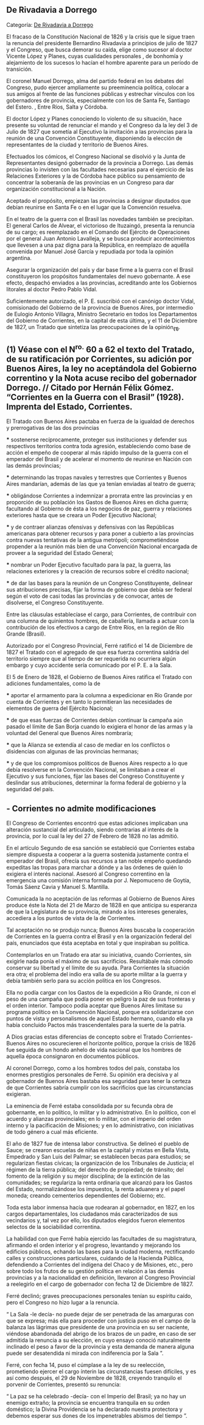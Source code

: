 ## De Rivadavia a Dorrego

Categoría: [De Rivadavia a Dorrego](http://descubrircorrientes.com.ar/2012/index.php/3740-historia-desde-1814-hasta-la-guerra-de-la-triple-alianza/de-fernandez-blanco-a-atienza-ordenamiento-estadual-1821-1837/corrientes-en-la-guerra-con-el-brasil/de-rivadavia-a-dorrego)

El fracaso de la Constitución Nacional de 1826 y la crisis que le sigue traen la renuncia del presidente Bernardino Rivadavia a principios de julio de 1827 y el Congreso, que busca demorar su caída, elige como sucesor al doctor Vicente López y Planes, cuyas cualidades personales , de bonhomía y alejamiento de los sucesos lo hacían el hombre aparente para un período de transición.

El coronel Manuel Dorrego, alma del partido federal en los debates del Congreso, pudo ejercer ampliamente su preeminencia política, colocar a sus amigos al frente de las funciones públicas y estrechar vínculos con los gobernadores de provincia, especialmente con los de Santa Fe, Santiago del Estero. , Entre Ríos, Salta y Córdoba.

El doctor López y Planes conociendo lo violento de su situación, hace presente su voluntad de renunciar el mando y el Congreso da la ley del 3 de Julio de 1827 que sometía al Ejecutivo la invitación a las provincias para la reunión de una Convención Constituyente, disponiendo la elección de representantes de la ciudad y territorio de Buenos Aires.

Efectuados los cómicos, el Congreso Nacional se disolvió y la Junta de Representantes designó gobernador de la provincia a Dorrego. Las demás provincias lo invisten con las facultades necesarias para el ejercicio de las Relaciones Exteriores y la de Córdoba hace público su pensamiento de concentrar la soberanía de las provincias en un Congreso para dar organización constitucional a la Nación.

Aceptado el propósito, empiezan las provincias a designar diputados que debían reunirse en Santa Fe o en el lugar que la Convención resuelva.

En el teatro de la guerra con el Brasil las novedades también se precipitan. El general Carlos de Alvear, el victorioso de Ituzaingó, presenta la renuncia de su cargo; es reemplazado en el Comando del Ejército de Operaciones por el general Juan Antonio Lavalleja, y se busca producir acontecimientos que llevesen a una paz digna para la República, en reemplazo de aquélla convenida por Manuel José García y repudiada por toda la opinión argentina.

Asegurar la organización del país y dar base firme a la guerra con el Brasil constituyeron los propósitos fundamentales del nuevo gobernante. A ese efecto, despachó enviados a las provincias, acreditando ante los Gobiernos litorales al doctor Pedro Pablo Vidal.

Suficientemente autorizado, el P. E. suscribió con el canónigo doctor Vidal, comisionado del Gobierno de la provincia de Buenos Aires, por intermedio de Eulogio Antonio Villagra, Ministro Secretario en todos los Departamentos del Gobierno de Corrientes, en la capital de esta última, y el 11 de Diciembre de 1827, un Tratado que sintetiza las preocupaciones de la opinión<sub><strong>(1)</strong></sub>.

## **(1)** Véase con el N<sup>ro.</sup> 60 a 62 el texto del Tratado, de su ratificación por Corrientes, su adición por Buenos Aires, la ley no aceptándola del Gobierno correntino y la Nota acuse recibo del gobernador Dorrego. // Citado por Hernán Félix Gómez. “Corrientes en la Guerra con el Brasil” (1928). Imprenta del Estado, Corrientes.

El Tratado con Buenos Aires pactaba en fuerza de la igualdad de derechos y prerrogativas de las dos provincias

**\*** sostenerse recíprocamente, proteger sus instituciones y defender sus respectivos territorios contra toda agresión, estableciendo como base de acción el empeño de cooperar al más rápido impulso de la guerra con el emperador del Brasil y de acelerar el momento de reunirse en Nación con las demás provincias;

**\*** determinando las tropas navales y terrestres que Corrientes y Buenos Aires mandarían, además de las que ya tenían enviadas al teatro de guerra;

**\*** obligándose Corrientes a indemnizar a prorrata entre las provincias y en proporción de su población los Gastos de Buenos Aires en dicha guerra; facultando al Gobierno de ésta a los negocios de paz, guerra y relaciones exteriores hasta que se creara un Poder Ejecutivo Nacional;

**\*** y de contraer alianzas ofensivas y defensivas con las Repúblicas americanas para obtener recursos y para poner a cubierto a las provincias contra nuevas tentativas de la antigua metrópoli; comprometiéndose propender a la reunión más bien de una Convención Nacional encargada de proveer a la seguridad del Estado General;

**\*** nombrar un Poder Ejecutivo facultado para la paz, la guerra, las relaciones exteriores y la creación de recursos sobre el crédito nacional;

**\*** de dar las bases para la reunión de un Congreso Constituyente, delinear sus atribuciones precisas, fijar la forma de gobierno que debía ser federal según el voto de casi todas las provincias y de convocar, antes de disolverse, el Congreso Constituyente.

Entre las cláusulas establecíase el cargo, para Corrientes, de contribuir con una columna de quinientos hombres, de caballería, llamada a actuar con la contribución de los efectivos a cargo de Entre Ríos, en la región de Río Grande (Brasil).

Autorizado por el Congreso Provincial, Ferré ratificó el 14 de Diciembre de 1827 el Tratado con el agregado de que esa fuerza correntina saldría del territorio siempre que al tiempo de ser requerida no ocurriera algún embargo y cuyo accidente sería comunicado por el P. E. a la Sala.

El 5 de Enero de 1828, el Gobierno de Buenos Aires ratifica el Tratado con adiciones fundamentales, como la de

**\*** aportar el armamento para la columna a expedicionar en Río Grande por cuenta de Corrientes y en tanto lo permitieran las necesidades de elementos de guerra del Ejército Nacional;

**\*** de que esas fuerzas de Corrientes debían continuar la campaña aún pasado el límite de San Borja cuando lo exigiera el honor de las armas y la voluntad del General que Buenos Aires nombraría;

**\*** que la Alianza se extendía al caso de mediar en los conflictos o disidencias con algunas de las provincias hermanas;

**\*** y de que los compromisos políticos de Buenos Aires respecto a lo que debía resolverse en la Convención Nacional, se limitaban a crear el Ejecutivo y sus funciones, fijar las bases del Congreso Constituyente y deslindar sus atribuciones, determinar la forma federal de gobierno y la seguridad del país.

## **\- Corrientes no admite modificaciones**

El Congreso de Corrientes encontró que estas adiciones implicaban una alteración sustancial del articulado, siendo contrarias al interés de la provincia, por lo cual la ley del 27 de Febrero de 1828 no las admitió.

En el artículo Segundo de esa sanción se estableció que Corrientes estaba siempre dispuesta a cooperar a la guerra sostenida justamente contra el emperador del Brasil, ofrecía sus recursos a tan noble empeño quedando expeditas las tropas para marchar a dónde y a las órdenes de quién lo exigiera el interés nacional. Asesoró al Congreso correntino en la emergencia una comisión interna formada por J. Nepomuceno de Goytía, Tomás Sáenz Cavia y Manuel S. Mantilla.

Comunicada la no aceptación de las reformas al Gobierno de Buenos Aires produce éste la Nota del 21 de Marzo de 1828 en que anticipa su esperanza de que la Legislatura de su provincia, mirando a los intereses generales, accediera a los puntos de vista de la de Corrientes.

Tal aceptación no se produjo nunca; Buenos Aires buscaba la cooperación de Corrientes en la guerra contra el Brasil y en la organización federal del país, enunciados que ésta aceptaba en total y que inspiraban su política.

Contemplarlos en un Tratado era atar su iniciativa, cuando Corrientes, sin exigirle nada ponía el máximo de sus sacrificios. Resultábale más cómodo conservar su libertad y el límite de su ayuda. Para Corrientes la situación era otra; el problema del indio era valla de su aporte militar a la guerra y debía también serlo para su acción política en los Congresos.

Ella no podía cargar con los Gastos de la expedición a Río Grande, ni con el peso de una campaña que podía poner en peligro la paz de sus fronteras y el orden interior. Tampoco podía aceptar que Buenos Aires limitase su programa político en la Convención Nacional, porque era solidarizarse con puntos de vista y personalismos de aquel Estado hermano, cuando ella ya había concluido Pactos más trascendentales para la suerte de la patria.

A Dios gracias estas diferencias de concepto sobre el Tratado Corrientes-Buenos Aires no oscurecieren el horizonte político, porque la crisis de 1826 fue seguida de un hondo anhelo de vida nacional que los hombres de aquella época consignaron en documentos públicos.

Al coronel Dorrego, como a los hombres todos del país, constaba los enormes prestigios personales de Ferré. Su opinión era decisiva y al gobernador de Buenos Aires bastaba esa seguridad para tener la certeza de que Corrientes sabría cumplir con los sacrificios que las circunstancias exigieran.

La eminencia de Ferré estaba consolidada por su fecunda obra de gobernante, en lo político, lo militar y lo administrativo. En lo político, con el acuerdo y alianzas provinciales; en lo militar, con el imperio del orden interno y la pacificación de Misiones; y en lo administrativo, con iniciativas de todo género a cual más eficiente.

El año de 1827 fue de intensa labor constructiva. Se delineó el pueblo de Sauce; se crearon escuelas de niñas en la capital y mixtas en Bella Vista, Empedrado y San Luis del Palmar; se establecen becas para estudios; se regularizan fiestas cívicas; la organización de los Tribunales de Justicia; el régimen de la tierra pública; del derecho de propiedad; de tránsito; del fomento de la religión y su mejor disciplina; de la extinción de las comunidades; se regulariza la renta ordinaria que alcanzó para los Gastos del Estado, normalizándose los impuestos, la renta aduanera y el papel moneda; creando cementerios dependientes del Gobierno; etc.

Toda esta labor inmensa hacía que rodearan al gobernador, en 1827, en los cargos departamentales, los ciudadanos más caracterizados de sus vecindarios y, tal vez por ello, los diputados elegidos fueron elementos selectos de la sociabilidad correntina.

La habilidad con que Ferré había ejercido las facultades de su magistratura, afirmando el orden interior y el progreso, levantando y mejorando los edificios públicos, echando las bases para la ciudad moderna, rectificando calles y construcciones particulares, cuidando de la Hacienda Pública, defendiendo a Corrientes del indígena del Chaco y de Misiones, etc., pero sobre todo los frutos de su gestión política en relación a las demás provincias y a la nacionalidad en definición, llevaron al Congreso Provincial a reelegirlo en el cargo de gobernador con fecha 12 de Diciembre de 1827.

Ferré declinó; graves preocupaciones personales tenían su espíritu caído, pero el Congreso no hizo lugar a la renuncia.

“ La Sala -le decía- no puede dejar de ser penetrada de las amarguras con que se expresa; más ella para proceder con justicia puso en el campo de la balanza las lágrimas que presidente de una provincia en su ser naciente, viéndose abandonada del abrigo de los brazos de un padre, en caso de ser admitida la renuncia a su elección, en cuyo ensayo conoció naturalmente inclinado el peso a favor de la provincia y esta demanda de manera alguna puede ser desatendida ni mirada con indiferencia por la Sala ”.

Ferré, con fecha 14, puso el cúmplase a la ley de su reelección, prometiendo ejercer el cargo ínterin las circunstancias fuesen difíciles, y es así como después, el 29 de Noviembre de 1828, creyendo tranquilo el porvenir de Corrientes, presentó su renuncia:

“ La paz se ha celebrado -decía- con el Imperio del Brasil; ya no hay un enemigo extraño; la provincia se encuentra tranquila en su orden doméstico; la Divina Providencia se ha declarado nuestra protectora y debemos esperar sus dones de los impenetrables abismos del tiempo ”.
